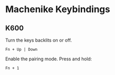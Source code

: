 # Machenike Keybindings

## K600

Turn the keys backlits on or off.

```text
Fn + Up | Down
```

Enable the pairing mode. Press and hold:

```text
Fn + 1
```
